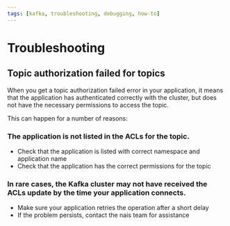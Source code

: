 ```yaml
---
tags: [kafka, troubleshooting, debugging, how-to]
---
```


# Troubleshooting

## Topic authorization failed for topics

When you get a topic authorization failed error in your application, it means that the application has authenticated correctly with the cluster, but does not have the necessary permissions to access the topic.

This can happen for a number of reasons:

### The application is not listed in the ACLs for the topic.

* Check that the application is listed with correct namespace and application name
* Check that the application has the correct permissions for the topic

### In rare cases, the Kafka cluster may not have received the ACLs update by the time your application connects.

* Make sure your application retries the operation after a short delay
* If the problem persists, contact the nais team for assistance
